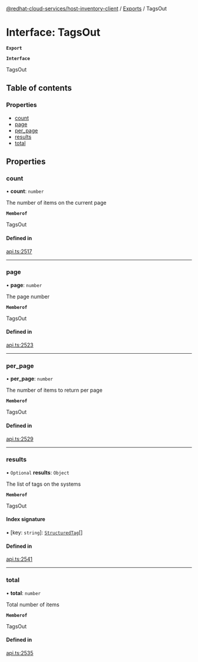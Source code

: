 [@redhat-cloud-services/host-inventory-client](../README.md) / [Exports](../modules.md) / TagsOut

# Interface: TagsOut

**`Export`**

**`Interface`**

TagsOut

## Table of contents

### Properties

- [count](TagsOut.md#count)
- [page](TagsOut.md#page)
- [per\_page](TagsOut.md#per_page)
- [results](TagsOut.md#results)
- [total](TagsOut.md#total)

## Properties

### count

• **count**: `number`

The number of items on the current page

**`Memberof`**

TagsOut

#### Defined in

[api.ts:2517](https://github.com/RedHatInsights/javascript-clients/blob/master/packages/host-inventory/api.ts#L2517)

___

### page

• **page**: `number`

The page number

**`Memberof`**

TagsOut

#### Defined in

[api.ts:2523](https://github.com/RedHatInsights/javascript-clients/blob/master/packages/host-inventory/api.ts#L2523)

___

### per\_page

• **per\_page**: `number`

The number of items to return per page

**`Memberof`**

TagsOut

#### Defined in

[api.ts:2529](https://github.com/RedHatInsights/javascript-clients/blob/master/packages/host-inventory/api.ts#L2529)

___

### results

• `Optional` **results**: `Object`

The list of tags on the systems

**`Memberof`**

TagsOut

#### Index signature

▪ [key: `string`]: [`StructuredTag`](StructuredTag.md)[]

#### Defined in

[api.ts:2541](https://github.com/RedHatInsights/javascript-clients/blob/master/packages/host-inventory/api.ts#L2541)

___

### total

• **total**: `number`

Total number of items

**`Memberof`**

TagsOut

#### Defined in

[api.ts:2535](https://github.com/RedHatInsights/javascript-clients/blob/master/packages/host-inventory/api.ts#L2535)
